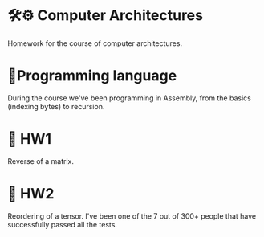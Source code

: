 # 🛠️⚙️ Computer Architectures
Homework for the course of computer architectures.

# 📁Programming language
During the course we've been programming in Assembly, from the basics (indexing bytes) to recursion. 

# 📝 HW1
Reverse of a matrix.

# 📝 HW2
Reordering of a tensor. 
I've been one of the 7 out of 300+ people that have successfully passed all the tests.
